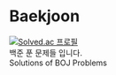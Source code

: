 # Baekjoon
[![Solved.ac 프로필](http://mazassumnida.wtf/api/v2/generate_badge?boj=dongmin)](https://solved.ac/dongmin)
<br> 백준 푼 문제들 입니다. <br>
Solutions of BOJ Problems
